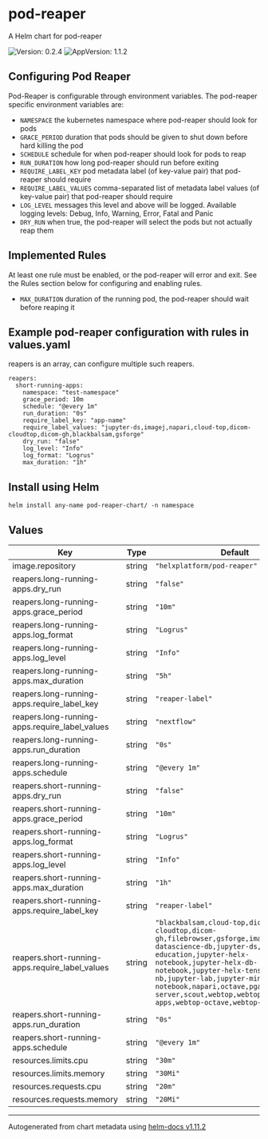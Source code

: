 # pod-reaper

A Helm chart for pod-reaper

![Version: 0.2.4](https://img.shields.io/badge/Version-0.2.4-informational?style=flat-square) ![AppVersion: 1.1.2](https://img.shields.io/badge/AppVersion-1.1.2-informational?style=flat-square)

## Configuring Pod Reaper

Pod-Reaper is configurable through environment variables. The pod-reaper specific environment variables are:

- `NAMESPACE` the kubernetes namespace where pod-reaper should look for pods
- `GRACE_PERIOD` duration that pods should be given to shut down before hard killing the pod
- `SCHEDULE` schedule for when pod-reaper should look for pods to reap
- `RUN_DURATION` how long pod-reaper should run before exiting
- `REQUIRE_LABEL_KEY` pod metadata label (of key-value pair) that pod-reaper should require
- `REQUIRE_LABEL_VALUES` comma-separated list of metadata label values (of key-value pair) that pod-reaper should require
- `LOG_LEVEL` messages this level and above will be logged. Available logging levels: Debug, Info, Warning, Error, Fatal and Panic
- `DRY_RUN` when true, the pod-reaper will select the pods but not actually reap them

## Implemented Rules
At least one rule must be enabled, or the pod-reaper will error and exit. See the Rules section below for configuring and enabling rules.

- `MAX_DURATION` duration of the running pod, the pod-reaper should wait before reaping it

## Example pod-reaper configuration with rules in values.yaml

reapers is an array, can configure multiple such reapers.

```
reapers:
  short-running-apps:
    namespace: "test-namespace"
    grace_period: 10m
    schedule: "@every 1m"
    run_duration: "0s"
    require_label_key: "app-name"
    require_label_values: "jupyter-ds,imagej,napari,cloud-top,dicom-cloudtop,dicom-gh,blackbalsam,gsforge"
    dry_run: "false"
    log_level: "Info"
    log_format: "Logrus"
    max_duration: "1h"
 ```

 ## Install using Helm

 ```
 helm install any-name pod-reaper-chart/ -n namespace
```

## Values

| Key | Type | Default | Description |
|-----|------|---------|-------------|
| image.repository | string | `"helxplatform/pod-reaper"` |  |
| reapers.long-running-apps.dry_run | string | `"false"` |  |
| reapers.long-running-apps.grace_period | string | `"10m"` |  |
| reapers.long-running-apps.log_format | string | `"Logrus"` |  |
| reapers.long-running-apps.log_level | string | `"Info"` |  |
| reapers.long-running-apps.max_duration | string | `"5h"` |  |
| reapers.long-running-apps.require_label_key | string | `"reaper-label"` |  |
| reapers.long-running-apps.require_label_values | string | `"nextflow"` |  |
| reapers.long-running-apps.run_duration | string | `"0s"` |  |
| reapers.long-running-apps.schedule | string | `"@every 1m"` |  |
| reapers.short-running-apps.dry_run | string | `"false"` |  |
| reapers.short-running-apps.grace_period | string | `"10m"` |  |
| reapers.short-running-apps.log_format | string | `"Logrus"` |  |
| reapers.short-running-apps.log_level | string | `"Info"` |  |
| reapers.short-running-apps.max_duration | string | `"1h"` |  |
| reapers.short-running-apps.require_label_key | string | `"reaper-label"` |  |
| reapers.short-running-apps.require_label_values | string | `"blackbalsam,cloud-top,dicom-cloudtop,dicom-gh,filebrowser,gsforge,imagej,jupyter-datascience-db,jupyter-ds,jupyter-education,jupyter-helx-notebook,jupyter-helx-db-notebook,jupyter-helx-tensorflow-nb,jupyter-lab,jupyter-minimal-notebook,napari,octave,pgadmin,rstudio-server,scout,webtop,webtop-image-apps,webtop-octave,webtop-pgadmin"` |  |
| reapers.short-running-apps.run_duration | string | `"0s"` |  |
| reapers.short-running-apps.schedule | string | `"@every 1m"` |  |
| resources.limits.cpu | string | `"30m"` |  |
| resources.limits.memory | string | `"30Mi"` |  |
| resources.requests.cpu | string | `"20m"` |  |
| resources.requests.memory | string | `"20Mi"` |  |

----------------------------------------------
Autogenerated from chart metadata using [helm-docs v1.11.2](https://github.com/norwoodj/helm-docs/releases/v1.11.2)
